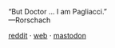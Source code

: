 “But Doctor … I am Pagliacci.”  
—Rorschach

<a href="https://www.reddit.com/user/cerement">reddit</a>
	· <a href="https://cerement.github.io">web</a>
	· <a rel="me" href="https://social.targaryen.house/@cerement">mastodon</a>

<!---
cerement/cerement is a ✨ special ✨ repository because its `README.md` (this file) appears on your GitHub profile.
You can click the Preview link to take a look at your changes.
--->
